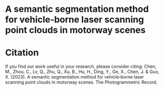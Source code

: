 # A semantic segmentation method for vehicle‐borne laser scanning point clouds in motorway scenes




# Citation
If you find our work useful in your research, please consider citing:
Chen, M., Zhou, C., Lv, Q., Zhu, Q., Xu, B., Hu, H., Ding, Y., Ge, X., Chen, J. & Guo, X. (2023). A semantic segmentation method for vehicle‐borne laser scanning point clouds in motorway scenes. The Photogrammetric Record.
